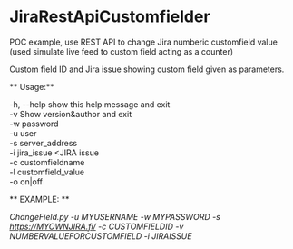 # JiraRestApiCustomfielder
POC example, use REST API to change Jira numberic customfield value (used simulate live feed to custom field acting as a counter)

Custom field ID and Jira issue showing custom field given as parameters.

** Usage:**

  -h, --help            show this help message and exit  
  -v                    Show version&author and exit  
  -w password           <JIRA password>  
  -u user               <JIRA user account>  
  -s server_address     <JIRA service>  
  -i jira_issue         <JIRA issue  
  -c customfieldname    <Customfield ID>  
  -l customfield_value  <Value for customfield>  
  -o on|off             <Execute small hardcoded livefeed simulator. Off by
                        default>  
  

  ** EXAMPLE: **
  
  
 *ChangeField.py -u MYUSERNAME -w MYPASSWORD -s https://MYOWNJIRA.fi/ -c CUSTOMFIELDID -v NUMBERVALUEFORCUSTOMFIELD -i JIRAISSUE*